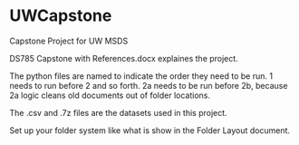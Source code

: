 # UWCapstone
Capstone Project for UW MSDS 

DS785 Capstone with References.docx explaines the project.

The python files are named to indicate the order they need to be run. 1 needs to run before 2 and so forth. 2a needs to be run before 2b, because 2a logic cleans old documents out of folder locations. 

The .csv and .7z files are the datasets used in this project.

Set up your folder system like what is show in the Folder Layout document.
